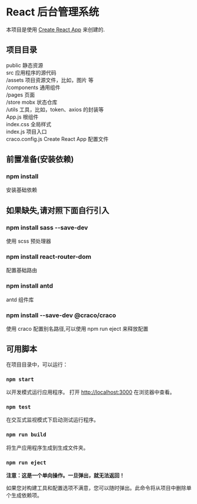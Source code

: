 # React 后台管理系统

本项目是使用 [Create React App](https://github.com/facebook/create-react-app) 来创建的.

## 项目目录

public 静态资源\
src 应用程序的源代码\
 /assets 项目资源文件，比如，图片 等\
 /components 通用组件\
 /pages 页面\
 /store mobx 状态仓库\
 /utils 工具，比如，token、axios 的封装等\
 App.js 根组件\
 index.css 全局样式\
 index.js 项目入口\
craco.config.js Create React App 配置文件

## 前置准备(安装依赖)

### npm install

安装基础依赖

## 如果缺失,请对照下面自行引入

### npm install sass --save-dev

使用 scss 预处理器

### npm install react-router-dom

配置基础路由

### npm install antd

antd 组件库

### npm install --save-dev @craco/craco

使用 craco 配置别名路径,可以使用 npm run eject 来释放配置

## 可用脚本

在项目目录中，可以运行：

### `npm start`

以开发模式运行应用程序。
打开 [http://localhost:3000](http://localhost:3000) 在浏览器中查看。

### `npm test`

在交互式监视模式下启动测试运行程序。

### `npm run build`

将生产应用程序生成到生成文件夹。

### `npm run eject`

**注意：这是一个单向操作。一旦弹出，就无法返回！**

如果您对构建工具和配置选项不满意，您可以随时弹出。此命令将从项目中删除单个生成依赖项。
